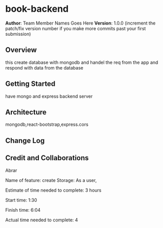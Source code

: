 # book-backend

**Author**: Team Member Names Goes Here
**Version**: 1.0.0 (increment the patch/fix version number if you make more commits past your first submission)

## Overview
this create database with mongodb and handel the req from the app and respond with data from the database

## Getting Started
have mongo and express backend server

## Architecture
mongodb,react-bootstrap,express.cors

## Change Log
<!-- Use this area to document the iterative changes made to your application as each feature is successfully implemented. Use time stamps. Here's an example:

01-01-2001 4:59pm - Application now has a fully-functional express server, with a GET route for the location resource. -->

## Credit and Collaborations
Abrar 

Name of feature: create  Storage: As a user,

Estimate of time needed to complete: 3 hours

Start time: 1:30 

Finish time: 6:04

Actual time needed to complete: 4